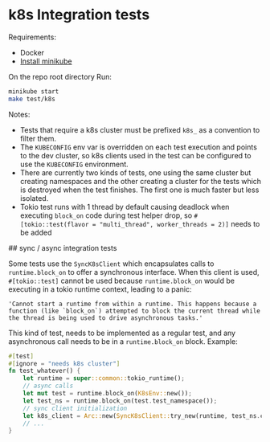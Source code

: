 # k8s Integration tests

Requirements:
- Docker
- [Install minikube](https://minikube.sigs.k8s.io/docs/start/)

On the repo root directory Run:
```sh
minikube start
make test/k8s
```

Notes:
- Tests that require a k8s cluster must be prefixed `k8s_` as a convention to filter them.
- The `KUBECONFIG` env var is overridden on each test execution and points to the dev cluster, so k8s clients used in the test can be configured to use the `KUBECONFIG` environment.
- There are currently two kinds of tests, one using the same cluster but creating namespaces and the other creating a cluster for the tests which is destroyed when the test finishes. The first one is much faster but less isolated.
- Tokio test runs with 1 thread by default causing deadlock when executing `block_on` code during test helper drop, so `#[tokio::test(flavor = "multi_thread", worker_threads = 2)]` needs to be added

## sync / async integration tests

Some tests use the `SyncK8sClient` which encapsulates calls to `runtime.block_on` to offer a synchronous interface.
When this client is used, `#[tokio::test]` cannot be used because `runtime.block_on` would be executing in a tokio
runtime context, leading to a panic:

```
'Cannot start a runtime from within a runtime. This happens because a function (like `block_on`) attempted to block the current thread while the thread is being used to drive asynchronous tasks.'
```

This kind of test, needs to be implemented as a regular test, and any asynchronous call needs to be in a `runtime.block_on`
block. Example:

```rust
#[test]
#[ignore = "needs k8s cluster"]
fn test_whatever() {
    let runtime = super::common::tokio_runtime();
    // async calls
    let mut test = runtime.block_on(K8sEnv::new());
    let test_ns = runtime.block_on(test.test_namespace());
    // sync client initialization
    let k8s_client = Arc::new(SyncK8sClient::try_new(runtime, test_ns.clone()).unwrap());
    // ...
}
```
